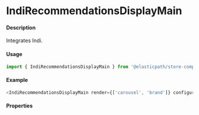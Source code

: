 # IndiRecommendationsDisplayMain

#### Description

Integrates Indi.

#### Usage

```js
import { IndiRecommendationsDisplayMain } from '@elasticpath/store-components';
```

#### Example

```js
<IndiRecommendationsDisplayMain render={['carousel', 'brand']} configuration={Config.indi} />
```

#### Properties

<!-- PROPS -->
